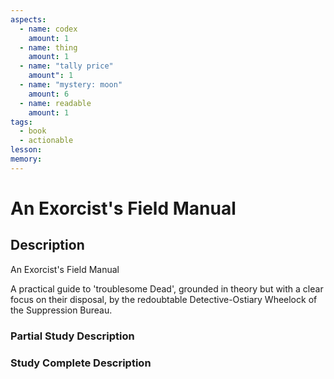 ```yaml
---
aspects:
  - name: codex
    amount: 1
  - name: thing
    amount: 1
  - name: "tally price"
    amount": 1
  - name: "mystery: moon"
    amount: 6
  - name: readable
    amount: 1
tags:
  - book
  - actionable
lesson: 
memory: 
---
```


# An Exorcist's Field Manual

## Description
An Exorcist's Field Manual

A practical guide to 'troublesome Dead', grounded in theory but with a clear focus on their disposal, by the redoubtable Detective-Ostiary Wheelock of the Suppression Bureau.
### Partial Study Description

### Study Complete Description

